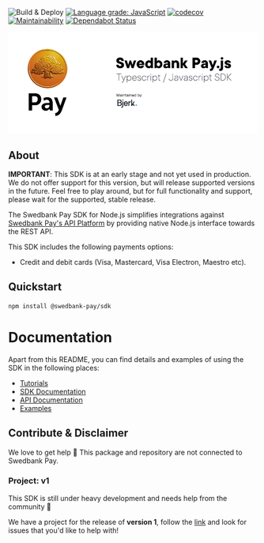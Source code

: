 ![Build & Deploy](https://github.com/bjerkio/swedbank-pay-js/workflows/Build%20&%20Deploy/badge.svg)
[![Language grade: JavaScript](https://img.shields.io/lgtm/grade/javascript/g/bjerkio/swedbank-pay-js.svg?logo=lgtm&logoWidth=18)](https://lgtm.com/projects/g/bjerkio/swedbank-pay-js/context:javascript)
[![codecov](https://codecov.io/gh/bjerkio/swedbank-pay-js/branch/master/graph/badge.svg)](https://codecov.io/gh/bjerkio/swedbank-pay-js)
[![Maintainability](https://api.codeclimate.com/v1/badges/04b50822a61583ccdb5f/maintainability)](https://codeclimate.com/github/bjerkio/swedbank-pay-js/maintainability)
[![Dependabot Status](https://api.dependabot.com/badges/status?host=github&repo=bjerkio/swedbank-pay-js&identifier=253005089)](https://dependabot.com)


![Swedbank Pay Javascript / Typescript SDK](assets/logo.png)

## About

**IMPORTANT**: This SDK is at an early stage and not yet used in production.
We do not offer support for this version, but will release supported versions
in the future. Feel free to play around, but for full functionality and support,
please wait for the supported, stable release.

The Swedbank Pay SDK for Node.js simplifies integrations against
[Swedbank Pay's API Platform](https://developer.swedbankpay.com/payments/) by providing native Node.js interface towards
the REST API.

This SDK includes the following payments options:

* Credit and debit cards (Visa, Mastercard, Visa Electron, Maestro etc).

## Quickstart

```
npm install @swedbank-pay/sdk
```

# Documentation
Apart from this README, you can find details and examples of using the SDK in the following places:  

- [Tutorials](tutorials/README.md)
- [SDK Documentation](docs/README.md)
- [API Documentation](https://developer.swedbankpay.com/payments/)
- [Examples](examples/)

## Contribute & Disclaimer

We love to get help 🙏 This package and repository are not connected to Swedbank Pay.

### Project: v1

This SDK is still under heavy development and needs help from the community 🎉

We have a project for the release of **version 1**, follow the [link](https://github.com/bjerkio/swedbank-pay-js/projects/1) and look for issues that you'd like to help with!
